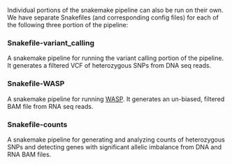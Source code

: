Individual portions of the snakemake pipeline can also be run on their own. We have separate Snakefiles (and corresponding config files) for each of the following three portion of the pipeline:

### Snakefile-variant_calling
A snakemake pipeline for running the variant calling portion of the pipeline. It generates a filtered VCF of heterozygous SNPs from DNA seq reads.

### Snakefile-WASP
A snakemake pipeline for running [WASP](https://github.com/bmvdgeijn/WASP). It generates an un-biased, filtered BAM file from RNA seq reads.

### Snakefile-counts
A snakemake pipeline for generating and analyzing counts of heterozygous SNPs and detecting genes with significant allelic imbalance from DNA and RNA BAM files.
